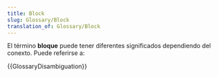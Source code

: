 ```yaml
---
title: Block
slug: Glossary/Block
translation_of: Glossary/Block
---
```


El término **bloque** puede tener diferentes significados dependiendo del conexto. Puede referirse a:

{{GlossaryDisambiguation}}
